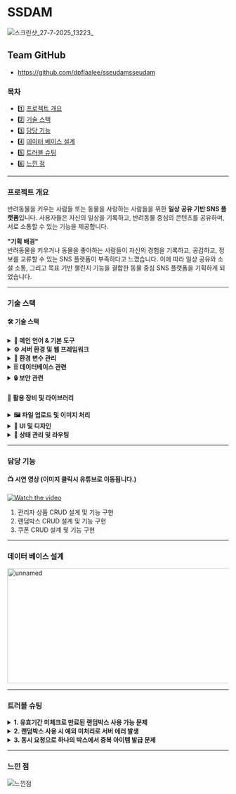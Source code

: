 # SSDAM
![스크린샷_27-7-2025_13223_](https://github.com/user-attachments/assets/7e10324a-9e41-4b6d-97f4-7fe313ebcca0)

## Team GitHub
- https://github.com/dpflaalee/sseudamsseudam

### 목차
- 1️⃣ [프로젝트 개요](#프로젝트-개요)
- 2️⃣ [기술 스택](#기술-스택)
- 3️⃣ [담당 기능](#담당-기능)
- 4️⃣ [데이터 베이스 설계](#데이터-베이스-설계)
- 5️⃣ [트러블 슈팅](#트러블-슈팅)
- 6️⃣ [느낀 점](#느낀-점)
<hr/>

### 프로젝트 개요
반려동물을 키우는 사람들 또는 동물을 사랑하는 사람들을 위한 **일상 공유 기반 SNS 플랫폼**입니다.
사용자들은 자신의 일상을 기록하고, 반려동물 중심의 콘텐츠를 공유하며, 서로 소통할 수 있는 기능을 제공합니다.

**"기획 배경"** <br/>
반려동물을 키우거나 동물을 좋아하는 사람들이 자신의 경험을 기록하고, 공감하고, 정보를 교류할 수 있는 SNS 플랫폼이 부족하다고 느꼈습니다.
이에 따라 일상 공유와 소셜 소통, 그리고 목표 기반 챌린지 기능을 결합한 동물 중심 SNS 플랫폼을 기획하게 되었습니다.
<hr/>

### 기술 스택

#### 🛠️ 기술 스택
<details>
  <summary><strong>📌 메인 언어 & 기본 도구</strong></summary>
  • Node.js 1.0.0 <br/>
  • React 18.3.1 <br/>
  • JavaScript
</details>
<details>
  <summary><strong>⚙️ 서버 환경 및 웹 프레임워크</strong></summary>
  • Express 5.1.0 <br/>
  • Next.js 13.4.13 <br/>
  • Nodemon 2.0.22
</details>
<details>
  <summary><strong>📁 환경 변수 관리</strong></summary>
  • dotenv 16.5.0 
</details>
<details>
  <summary><strong>🗄️ 데이터베이스 관련</strong></summary>
  • MySQL 3.14.1 <br/>
  • Sequelize 6.37.7 <br/>
  • Sequelize CLI 6.6.3 <br/>
  • Axios 1.9.0
</details>
<details>
  <summary><strong>🔒 보안 관련</strong></summary>
  • bcrypt 6.0.0 <br/>
  • passport 0.7.0 <br/>
  • passport-local 1.0.0 <br/>
  • CORS 2.8.5
</details>

#### 🧰 활용 장비 및 라이브러리
<details>
  <summary><strong>🖼️ 파일 업로드 및 이미지 처리</strong></summary>
  • Multer 2.0.1 <br/>
  • react-slick 0.30.3
</details>
<details>
  <summary><strong>🎨 UI 및 디자인</strong></summary>
  • Ant Design 4.24.16 <br/>
  • ant-design/icons 6.0.0 <br/>
  • styled-components 5.3.11 <br/>
  • react-calendar 6.0.0 <br/>
  • react-cookie 8.0.1
</details>
<details>
  <summary><strong>🔄 상태 관리 및 라우팅</strong></summary>
  • Redux 4.0.5 <br/>
  • Redux-Saga 1.1.3 <br/>
  • react-redux 8.0.5 <br/>
  • next-redux-wrapper 7.0.0 <br/>
  • react-router-dom 7.6.2
</details>
<hr/>

### 담당 기능
#### 📺 시연 영상 (이미지 클릭시 유튜브로 이동됩니다.)

[![Watch the video](https://github.com/user-attachments/assets/849e4806-7c1e-4a26-b407-a34dcc83ce01)](https://www.youtube.com/watch?v=wXk6alDPh-4)

1. 관리자 상품 CRUD 설계 및 기능 구현
2. 랜덤박스  CRUD 설계 및 기능 구현
3. 쿠폰 CRUD 설계 및 기능 구현

<hr/>

### 데이터 베이스 설계

<img width="512" height="261" alt="unnamed" src="https://github.com/user-attachments/assets/3b237117-1680-42ef-9137-5e557f416d69" />

<hr/>

### 트러블 슈팅
<details>
  <summary><strong>1. 유효기간 미체크로 만료된 랜덤박스 사용 가능 문제</strong></summary>
  • <strong>문제 상황</strong>: usedAt 또는 dueAt 필드에 대한 유효성 검증 누락으로 만료된 랜덤박스를 계속 사용할 수 있었음 <br/>
  • <strong>원인 분석</strong>: 서버 로직에서 만료 여부 확인 조건 누락, 프론트엔드 만료 알림 기능 미흡 <br/>
  • <strong>해결 방법</strong>: <br/>
    → 백엔드: 랜덤박스 사용 API에서 dueAt 날짜를 필수 검사하도록 로직 강화 <br/>
    → 프론트엔드: 만료된 박스를 ‘사용 불가’ 상태로 UI 표시 및 사용 시도 시 경고 메시지출력 <br/>
  • <strong>효과</strong>: 만료된 박스 사용 사전 방지, 사용자 혼란 최소화
</details>

<details>
  <summary><strong>2. 랜덤박스 사용 시 예외 미처리로 서버 에러 발생</strong></summary>
  • <strong>문제 상황</strong>: 존재하지 않는 issuedBoxId 또는 잘못된 사용자 ID 요청 시 서버가 500 Internal Server Error 반환, 클라이언트에 명확한 오류 안내 없음 <br/>
  • <strong>원인 분석</strong>: 입력값 검증과 권한 확인 로직 부재, 예외 처리 미흡으로 서버 예외가 터짐 <br/>
  • <strong>해결 방법</strong>: <br/>
  o 요청값 Null 체크 및 유효성 검증 로직 추가 <br/>
  o 사용자 권한 검증으로 요청자의 사용 권한 확인 <br/>
  o IllegalArgumentException 및 커스텀 예외 처리기로 명확한 오류 메시지와 HTTP 상태 코드 전달 <br/>
   • <strong>효과</strong>: 안정적 서버 운영과 명확한 에러 안내로 사용자 경험 개선
</details>

<details>
  <summary><strong>3. 동시 요청으로 하나의 박스에서 중복 아이템 발급 문제</strong></summary>
  • <strong>문제 상황</strong>: 여러 탭 또는 동시 요청 시 같은 랜덤박스에서 복수 아이템 중복 발급 현상 발생 <br/>
  • <strong>원인 분석</strong>: sedAt 체크 없이 동시 여러 트랜잭션 처리로 경쟁 상태 발생 <br/>
  • <strong>해결 방법</strong>: <br/>
  o 트랜잭션 내에서 usedAt 필드가 null인지 선점하여 체크 <br/>
  o 조건 만족 시에만 업데이트 및 아이템 발급 처리 수행 <br/>
  o 데이터베이스 락 또는 Optimistic Locking 도입 고려 <br/>
   • <strong>효과</strong>: 중복 발급 방지 및 데이터 무결성 확보
</details>
<hr/>

### 느낀 점

![느낀점](https://github.com/user-attachments/assets/050ba167-c3e6-4008-b79a-27c8ed9c0735)
